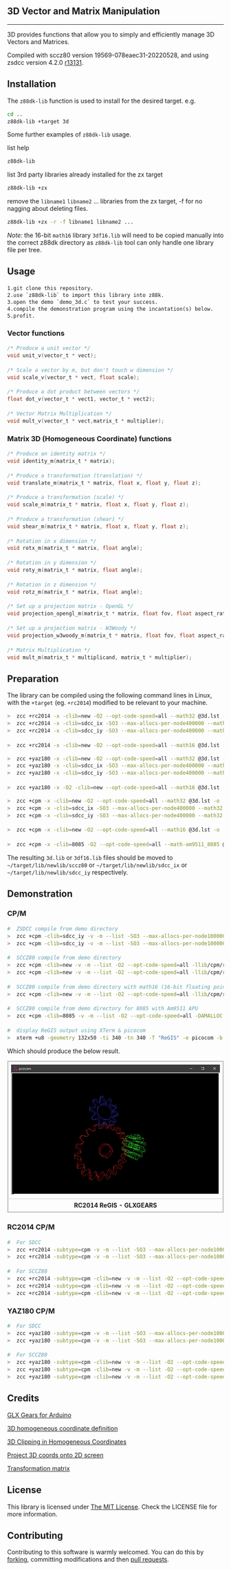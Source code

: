 ## 3D Vector and Matrix Manipulation
------------

3D provides functions that allow you to simply and efficiently manage 3D Vectors and Matrices.

Compiled with sccz80 version 19569-078eaec31-20220528, and using zsdcc version 4.2.0 [r13131](https://sourceforge.net/p/sdcc/code/13131/log/?path=/trunk/sdcc).

## Installation

The `z88dk-lib` function is used to install for the desired target. e.g.

```bash
cd ..
z88dk-lib +target 3d
```

Some further examples of `z88dk-lib` usage.

list help
```bash
z88dk-lib
```

list 3rd party libraries already installed for the zx target
```bash
z88dk-lib +zx
```
remove the `libname1` `libname2` ... libraries from the zx target, -f for no nagging about deleting files.
```bash
z88dk-lib +zx -r -f libname1 libname2 ...
```

_Note:_ the 16-bit `math16` library `3df16.lib` will need to be copied manually into the correct z88dk directory as `z88dk-lib` tool can only handle one library file per tree.


## Usage
    1.git clone this repository.
    2.use `z88dk-lib` to import this library into z88k.
    3.open the demo `demo_3d.c` to test your success.
    4.compile the demonstration program using the incantation(s) below.
    5.profit.

### Vector functions

```C
/* Produce a unit vector */
void unit_v(vector_t * vect);

/* Scale a vector by m, but don't touch w dimension */
void scale_v(vector_t * vect, float scale);

/* Produce a dot product between vectors */
float dot_v(vector_t * vect1, vector_t * vect2);

/* Vector Matrix Multiplication */
void mult_v(vector_t * vect,matrix_t * multiplier);
```

### Matrix 3D (Homogeneous Coordinate) functions

```C
/* Produce an identity matrix */
void identity_m(matrix_t * matrix);

/* Produce a transformation (translation) */
void translate_m(matrix_t * matrix, float x, float y, float z);

/* Produce a transformation (scale) */
void scale_m(matrix_t * matrix, float x, float y, float z);

/* Produce a transformation (shear) */
void shear_m(matrix_t * matrix, float x, float y, float z);

/* Rotation in x dimension */
void rotx_m(matrix_t * matrix, float angle);

/* Rotation in y dimension */
void roty_m(matrix_t * matrix, float angle);

/* Rotation in z dimension */
void rotz_m(matrix_t * matrix, float angle);

/* Set up a projection matrix - OpenGL */
void projection_opengl_m(matrix_t * matrix, float fov, float aspect_ratio, float near, float far);

/* Set up a projection matrix - W3Woody */
void projection_w3woody_m(matrix_t * matrix, float fov, float aspect_ratio, float near, float far);

/* Matrix Multiplication */
void mult_m(matrix_t * multiplicand, matrix_t * multiplier);
```

## Preparation

The library can be compiled using the following command lines in Linux, with the `+target` (eg. `+rc2014`) modified to be relevant to your machine.

```sh
>  zcc +rc2014 -x -clib=new -O2 --opt-code-speed=all --math32 @3d.lst -o ../3d
>  zcc +rc2014 -x -clib=sdcc_ix -SO3 --max-allocs-per-node400000 --math32 @3d.lst -o ../3d
>  zcc +rc2014 -x -clib=sdcc_iy -SO3 --max-allocs-per-node400000 --math32 @3d.lst -o ../3d

>  zcc +rc2014 -x -clib=new -O2 --opt-code-speed=all --math16 @3d.lst -o ../3df16
```

```sh
>  zcc +yaz180 -x -clib=new -O2 --opt-code-speed=all --math32 @3d.lst -o ../3d
>  zcc +yaz180 -x -clib=sdcc_ix -SO3 --max-allocs-per-node400000 --math32 @3d.lst -o ../3d
>  zcc +yaz180 -x -clib=sdcc_iy -SO3 --max-allocs-per-node400000 --math32 @3d.lst -o ../3d

>  zcc +yaz180 -x -O2 -clib=new --opt-code-speed=all --math16 @3d.lst -o ../3df16
```

```sh
>  zcc +cpm -x -clib=new -O2 --opt-code-speed=all --math32 @3d.lst -o ../3d
>  zcc +cpm -x -clib=sdcc_ix -SO3 --max-allocs-per-node400000 --math32 @3d.lst -o ../3d
>  zcc +cpm -x -clib=sdcc_iy -SO3 --max-allocs-per-node400000 --math32 @3d.lst -o ../3d

>  zcc +cpm -x -clib=new -O2 --opt-code-speed=all --math16 @3d.lst -o ../3df16

>  zcc +cpm -x -clib=8085 -O2 --opt-code-speed=all --math-am9511_8085 @3d.lst -o ../3d_8085
```

The resulting `3d.lib` or `3df16.lib` files should be moved to `~/target/lib/newlib/sccz80` or `~/target/lib/newlib/sdcc_ix` or `~/target/lib/newlib/sdcc_iy` respectively.

## Demonstration

### CP/M

```sh
#  ZSDCC compile from demo directory
>  zcc +cpm -clib=sdcc_iy -v -m --list -SO3 --max-allocs-per-node100000 -llib/cpm/regis -llib/cpm/3d --math32 demo_3d.c -o 3d -create-app
>  zcc +cpm -clib=sdcc_iy -v -m --list -SO3 --max-allocs-per-node100000 -llib/cpm/regis -llib/cpm/3d --am9511 demo_3d.c -o 3dapu -create-app

#  SCCZ80 compile from demo directory
>  zcc +cpm -clib=new -v -m --list -O2 --opt-code-speed=all -llib/cpm/regis -llib/cpm/3d --math32 demo_3d.c -o 3d -create-app
>  zcc +cpm -clib=new -v -m --list -O2 --opt-code-speed=all -llib/cpm/regis -llib/cpm/3d --am9511 demo_3d.c -o 3dapu -create-app

#  SCCZ80 compile from demo directory with math16 (16-bit floating point)
>  zcc +cpm -clib=new -v -m --list -O2 --opt-code-speed=all -llib/cpm/regis -llib/cpm/3df16 --math16 demo_3d.c -o 3df16 -create-app

#  SCCZ80 compile from demo directory for 8085 with Am9511 APU
>  zcc +cpm -clib=8085 -v -m --list -O2 --opt-code-speed=all -DAMALLOC -lregis_8085 -l3d_8085 --math-am9511_8085 demo_3d.c -o 3d-8085 -create-app

#  display ReGIS output using XTerm & picocom
>  xterm +u8 -geometry 132x50 -ti 340 -tn 340 -T "ReGIS" -e picocom -b 115200 -p 2 -f h /dev/ttyUSB0 --send-cmd "sx -vv"
```

Which should produce the below result.

<div>
<table style="border: 2px solid #cccccc;">
<tbody>
<tr>
<td style="border: 1px solid #cccccc; padding: 6px;"><a href="https://github.com/feilipu/z88dk-libraries/blob/master/3d/doc/z80gears.png" target="_blank"><img src="https://github.com/feilipu/z88dk-libraries/blob/master/3d/doc/z80gears.png"/></a></td>
</tr>
<tr>
<th style="border: 1px solid #cccccc; padding: 6px;"><centre>RC2014 ReGIS - GLXGEARS<center></th>
</tr>
</tbody>
</table>
</div>

### RC2014 CP/M

```sh
#  For SDCC
>  zcc +rc2014 -subtype=cpm -v -m --list -SO3 --max-allocs-per-node100000 -llib/rc2014/regis -llib/rc2014/3d --math32 demo_3d.c -o 3d -create-app
>  zcc +rc2014 -subtype=cpm -v -m --list -SO3 --max-allocs-per-node100000 -llib/rc2014/regis -llib/rc2014/3d --am9511 demo_3d.c -o 3dapu -create-app

#  For SCCZ80
>  zcc +rc2014 -subtype=cpm -clib=new -v -m --list -O2 --opt-code-speed=all -llib/rc2014/regis -llib/rc2014/3d --math32 demo_3d.c -o 3d -create-app
>  zcc +rc2014 -subtype=cpm -clib=new -v -m --list -O2 --opt-code-speed=all -llib/rc2014/regis -llib/rc2014/3d --am9511 demo_3d.c -o 3dapu -create-app
>  zcc +rc2014 -subtype=cpm -clib=new -v -m --list -O2 --opt-code-speed=all -llib/rc2014/regis -llib/rc2014/3df16 --math16 demo_3d.c -o 3df16 -create-app
```

### YAZ180 CP/M

```sh
#  For SDCC
>  zcc +yaz180 -subtype=cpm -v -m --list -SO3 --max-allocs-per-node100000 -llib/yaz180/regis -llib/yaz180/3d --math32 demo_3d.c -o 3d -create-app
>  zcc +yaz180 -subtype=cpm -v -m --list -SO3 --max-allocs-per-node100000 -llib/yaz180/regis -llib/yaz180/3d --am9511 demo_3d.c -o 3dapu -create-app

#  For SCCZ80
>  zcc +yaz180 -subtype=cpm -clib=new -v -m --list -O2 --opt-code-speed=all -llib/yaz180/regis -llib/yaz180/3d --math32 demo_3d.c -o 3d -create-app
>  zcc +yaz180 -subtype=cpm -clib=new -v -m --list -O2 --opt-code-speed=all -llib/yaz180/regis -llib/yaz180/3d --am9511 demo_3d.c -o 3dapu -create-app
>  zcc +yaz180 -subtype=cpm -clib=new -v -m --list -O2 --opt-code-speed=all -llib/yaz180/regis -llib/yaz180/3df16 --math16 demo_3d.c -o 3df16 -create-app
```

## Credits

[GLX Gears for Arduino](https://github.com/heroineworshiper/3d_arduino/blob/main/3d_arduino.ino)

[3D homogeneous coordinate definition](https://en.wikipedia.org/wiki/Homogeneous_coordinates)

[3D Clipping in Homogeneous Coordinates](https://chaosinmotion.com/2016/05/22/3d-clipping-in-homogeneous-coordinates/)

[Project 3D coords onto 2D screen](https://stackoverflow.com/questions/724219/how-to-convert-a-3d-point-into-2d-perspective-projection)

[Transformation matrix](https://www.tutorialspoint.com/computer_graphics/3d_transformation.htm)


## License

This library is licensed under [The MIT License](http://opensource.org/licenses/mit-license.php). Check the LICENSE file for more information.

## Contributing

Contributing to this software is warmly welcomed. You can do this by [forking](https://help.github.com/articles/fork-a-repo), committing modifications and then [pull requests](https://help.github.com/articles/using-pull-requests).
